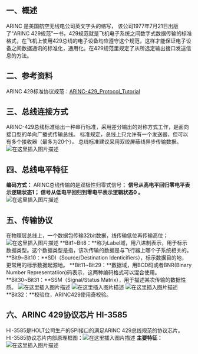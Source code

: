 ##  一、概述
ARINC 是美国航空无线电公司英文字头的缩写， 该公司1977年7月21日出版了“ARINC 429规范”一书，429规范就是飞机电子系统之间数字式数据传输的标准格式，在飞机上使用429总线的电子设备均应遵守这个规范，这样才能保证电子设备之间数据通讯的标准化，通用化。在429规范里规定了从所选定输出接口发送信息的方法。

## 二、参考资料
ARINC 429标准协议规范：[ARINC-429_Protocol_Tutorial](https://github.com/FrankLiuLong/ARINC429)
## 三、总线连接方式
ARINC-429总线标准给出一种串行标准，采用差分输出的对称方式工作，是面向接口型的单向广播式传输总线。
标准规定，总线上只允许有一个发送器，但可以有多个接收器（最多为20个）。
总线标准建议采用双绞屏蔽线异步传输数据。
![在这里插入图片描述](https://i-blog.csdnimg.cn/blog_migrate/368033258919336401a2b0f46f974aa4.png)
## 四、总线电平特征
**编码方式：**
ARINC总线传输的是双极性归零式信号；
**信号从高电平回归零电平表示逻辑状态1；
信号从低电平回归到零电平表示逻辑状态0 。**
![在这里插入图片描述](https://i-blog.csdnimg.cn/blog_migrate/331bac697aaf4c54866ffcd403d58a27.png#pic_center)
## 五、传输协议
在物理层总线上，一个数据包传输32bit数据，线传输低位再传输高位；
![在这里插入图片描述](https://i-blog.csdnimg.cn/blog_migrate/f76fa2c79b2436fe7b54e91e6432ec4d.png#pic_center)
**Bit1~Bit8：**称为Label域，用八进制表示，用于标示数据类型。这个数据类型是指，该次传输的数据是与飞行器上哪个子系统相关的。
**Bit9~Bit10：**SDI（Source/Destination Identicifiers），标示数据目的地，更常用的标示数据起源地。
**Bit11~Bit29：**数据域，用BCD码或者BNR(Binary Number Representatiion)码表示，这两种编码格式可以混合使用。
**Bit30~Bit31：**SSM（Signal/Status Matrix），用于描述某次传输的数据性质。
![在这里插入图片描述](https://i-blog.csdnimg.cn/blog_migrate/4d99a09b90ae8a2ed9967010f4d5ddc6.png#pic_center)
![在这里插入图片描述](https://i-blog.csdnimg.cn/blog_migrate/43975b7e62ae1bfcc9065d77b51c47aa.png#pic_center)
![在这里插入图片描述](https://i-blog.csdnimg.cn/blog_migrate/22b09ff3c41ba03a11d3d1734d2023fc.png#pic_center)
**Bit32：**校验位，ARINC429使用奇校验。

## 六、ARINC 429协议芯片 HI-3585
 HI-3585是HOLT公司生产的SPI接口的满足ARINC 429总线规范的协议芯片。
 HI-3585协议芯片内部原理框图：![在这里插入图片描述](https://i-blog.csdnimg.cn/blog_migrate/3b5974aab6229ab9f8bbce31b9e80fe0.png#pic_center)
**主要特征：**
![在这里插入图片描述](https://i-blog.csdnimg.cn/blog_migrate/1f7df834972ad183fc6e09d71452c845.png#pic_center)
